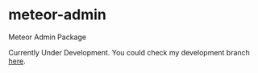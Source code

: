 # meteor-admin
Meteor Admin Package

Currently Under Development. You could check my development branch [here](https://github.com/ahmedtabrez/meteor-admin/tree/tabrez-dev).
